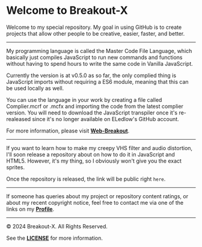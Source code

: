 # Welcome to Breakout-X
Welcome to my special repository.
My goal in using GitHub is to create projects that allow other people to be creative, easier, faster, and better.

--------
My programming language is called the Master Code File Language, which basically just compiles JavaScript to run new commands and functions without having to spend hours to write the same code in Vanilla JavaScript.

Currently the version is at v0.5.0 as so far, the only complied thing is JavaScript imports without requiring a ES6 module, meaning that this can be used locally as well.

You can use the language in your work by creating a file called Complier.mcrf or .mcfx and importing the code from the latest complier version. You will need to download the JavaScript transpiler once it's re-realeased since it's no longer available on ELedlow's GitHub account.

For more information, please visit [**Web-Breakout**](https://GitHub.com/Web-Breakout/Web-Breakout.github.io).

--------
If you want to learn how to make my creepy VHS filter and audio distortion, I'll soon release a repository about on how to do it in JavaScript and HTML5. However, it's my thing, so I obviously won't give you the exact sprites.

Once the repository is released, the link will be public right `here`.

--------
If someone has queries about my project or repository content ratings, or about my recent copyright notice, feel free to contact me via one of the links on my [**Profile**](https://GitHub.com/Breakout-X).

--------
© 2024 Breakout-X. All Rights Reserved.

See the [**LICENSE**](/LICENSE.md) for more information.

